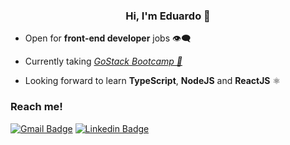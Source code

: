 <h3 align="center"> Hi, I'm Eduardo 👋 </h3>

- Open for **front-end developer** jobs 👁‍🗨

- Currently taking [*GoStack Bootcamp 🚀*](https://gostack.rocketseat.com.br/14/eduardo-rodrigues-02421)

- Looking forward to learn **TypeScript**, **NodeJS** and **ReactJS** ⚛

### Reach me!
[![Gmail Badge](https://img.shields.io/badge/-eduardo.rodrigues.fer@gmail.com-D44638?style=flat-square&logo=Gmail&logoColor=white&link=mailto:eduardo.rodrigues.fer@gmail.com)](mailto:eduardo.rodrigues.fer@gmail.com)
[![Linkedin Badge](https://img.shields.io/badge/-Eduardo%20Rodrigues-0077B5?style=flat-square&logo=Linkedin&logoColor=white&link=https://www.linkedin.com/in/eduardo-rodrigues-4b3624190/)](https://www.linkedin.com/in/eduardo-rodrigues-4b3624190/)
